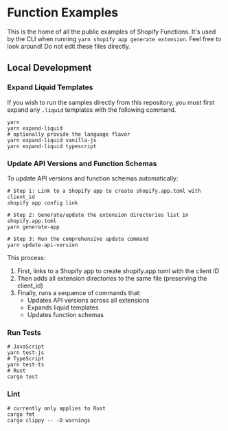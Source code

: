 # Function Examples

This is the home of all the public examples of Shopify Functions. It's used by the CLI when running `yarn shopify app generate extension`. Feel free to look around! Do not edit these files directly.

## Local Development

### Expand Liquid Templates

If you wish to run the samples directly from this repository, you must first expand any `.liquid` templates with the following command.

```shell
yarn
yarn expand-liquid
# optionally provide the language flavor
yarn expand-liquid vanilla-js
yarn expand-liquid typescript
```

### Update API Versions and Function Schemas

To update API versions and function schemas automatically:

```shell
# Step 1: Link to a Shopify app to create shopify.app.toml with client_id
shopify app config link

# Step 2: Generate/update the extension directories list in shopify.app.toml
yarn generate-app

# Step 3: Run the comprehensive update command
yarn update-api-version
```

This process:
1. First, links to a Shopify app to create shopify.app.toml with the client ID
2. Then adds all extension directories to the same file (preserving the client_id)
3. Finally, runs a sequence of commands that:
   - Updates API versions across all extensions
   - Expands liquid templates
   - Updates function schemas

### Run Tests

```shell
# JavaScript
yarn test-js
# TypeScript
yarn test-ts
# Rust
cargo test
```

### Lint

```shell
# currently only applies to Rust
cargo fmt
cargo clippy -- -D warnings
```
